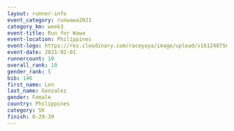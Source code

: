```yaml
--- 
layout: runner-info 
event_category: runwawa2021 
category_km: week3 
event-title: Run for Wawa 
event-location: Philippines 
event-logo: https://res.cloudinary.com/raceyaya/image/upload/v1612407562/logo/2021/i-ran-wawa-logo_syijlo.jpg 
event-date: 2021-02-01
runnercount: 10
overall_rank: 10
gender_rank: 5
bib: 146
first_name: Len
last_name: Gonzalez
gender: Female
country: Philippines
category: 5K
finish: 0-29-39
--- 
```

